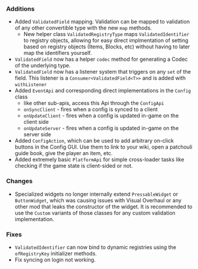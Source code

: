 ### Additions
* Added `ValidatedField` mapping. Validation can be mapped to validation of any other convertible type with the new `map` methods.
  * New helper class `ValidatedRegistryType` maps `ValidatedIdentifier` to registry objects, allowing for easy direct implmentation of setting based on registry objects (Items, Blocks, etc) without having to later map the identifiers yourself.
* `ValidatedField` now has a helper `codec` method for generating a Codec of the underlying type.
* `ValidatedField` now has a listener system that triggers on any `set` of the field. This listener is a `Consumer<ValidatedField<T>>` and is added with `withListener`
* Added `EventApi` and corresponding direct implementations in the `Config` class
  * like other sub-apis, access this Api through the `ConfigApi`
  * `onSyncClient` - fires when a config is synced to a client
  * `onUpdateClient` - fires when a config is updated in-game on the client side
  * `onUpdateServer` - fires when a config is updated in-game on the server side
* Added `ConfigAction`, which can be used to add arbitrary on-click buttons in the Config GUI. Use them to link to your wiki, open a patchouli guide book, give the player an item, etc.
* Added extremely basic `PlatformApi` for simple cross-loader tasks like checking if the game state is client-sided or not.

### Changes
* Specialized widgets no longer internally extend `PressableWidget` or `ButtonWidget`, which was causing issues with Visual Overhaul or any other mod that leaks the constructor of the widget. It is recommended to use the `Custom` variants of those classes for any custom validation implementation.

### Fixes
* `ValidatedIdentifier` can now bind to dynamic registries using the `ofRegistryKey` initializer methods.
* Fix syncing on login not working.